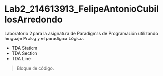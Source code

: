 # Lab2_214613913_FelipeAntonioCubillosArredondo
Laboratorio 2 para la asignatura de Paradigmas de Programación utilizando lenguaje Prolog y el paradigma Lógico.
* TDA Statiom
* TDA Section
* TDA Line
> Bloque de código.
